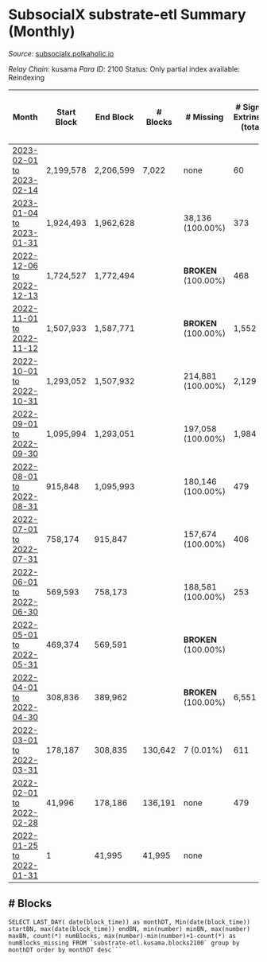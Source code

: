 # SubsocialX substrate-etl Summary (Monthly)

_Source_: [subsocialx.polkaholic.io](https://subsocialx.polkaholic.io)

*Relay Chain*: kusama
*Para ID*: 2100
Status: Only partial index available: Reindexing


| Month | Start Block | End Block | # Blocks | # Missing | # Signed Extrinsics (total) | # Active Accounts (avg) | # Addresses with Balances (max) | Issues |
| ----- | ----------- | --------- | -------- | --------- | --------------------------- | ----------------------- | ------------------------------- | ------ |
| [2023-02-01 to 2023-02-14](/substrate-etl/kusama/2100-subsocialx/2023-02-28.md) | 2,199,578 | 2,206,599 | 7,022 | none  | 60 | 36 | 34,291 | - | 
| [2023-01-04 to 2023-01-31](/substrate-etl/kusama/2100-subsocialx/2023-01-31.md) | 1,924,493 | 1,962,628 |  | 38,136 (100.00%) | 373 | 42 | 34,238 | - | 
| [2022-12-06 to 2022-12-13](/substrate-etl/kusama/2100-subsocialx/2022-12-31.md) | 1,724,527 | 1,772,494 |  |  **BROKEN** (100.00%) | 468 | 23 |  | - | 
| [2022-11-01 to 2022-11-12](/substrate-etl/kusama/2100-subsocialx/2022-11-30.md) | 1,507,933 | 1,587,771 |  |  **BROKEN** (100.00%) | 1,552 |  |  | - | 
| [2022-10-01 to 2022-10-31](/substrate-etl/kusama/2100-subsocialx/2022-10-31.md) | 1,293,052 | 1,507,932 |  | 214,881 (100.00%) | 2,129 |  | 33,976 | - | 
| [2022-09-01 to 2022-09-30](/substrate-etl/kusama/2100-subsocialx/2022-09-30.md) | 1,095,994 | 1,293,051 |  | 197,058 (100.00%) | 1,984 | 26 | 33,870 | - | 
| [2022-08-01 to 2022-08-31](/substrate-etl/kusama/2100-subsocialx/2022-08-31.md) | 915,848 | 1,095,993 |  | 180,146 (100.00%) | 479 | 7 | 33,757 | - | 
| [2022-07-01 to 2022-07-31](/substrate-etl/kusama/2100-subsocialx/2022-07-31.md) | 758,174 | 915,847 |  | 157,674 (100.00%) | 406 | 8 | 33,747 | - | 
| [2022-06-01 to 2022-06-30](/substrate-etl/kusama/2100-subsocialx/2022-06-30.md) | 569,593 | 758,173 |  | 188,581 (100.00%) | 253 | 5 | 33,747 | - | 
| [2022-05-01 to 2022-05-31](/substrate-etl/kusama/2100-subsocialx/2022-05-31.md) | 469,374 | 569,591 |  |  **BROKEN** (100.00%) |  |  | 33,745 | - | 
| [2022-04-01 to 2022-04-30](/substrate-etl/kusama/2100-subsocialx/2022-04-30.md) | 308,836 | 389,962 |  |  **BROKEN** (100.00%) | 6,551 | 85 | 33,745 | - | 
| [2022-03-01 to 2022-03-31](/substrate-etl/kusama/2100-subsocialx/2022-03-31.md) | 178,187 | 308,835 | 130,642 | 7 (0.01%) | 611 | 14 | 20,428 | - | 
| [2022-02-01 to 2022-02-28](/substrate-etl/kusama/2100-subsocialx/2022-02-28.md) | 41,996 | 178,186 | 136,191 | none  | 479 | 11 | 12,036 | - | 
| [2022-01-25 to 2022-01-31](/substrate-etl/kusama/2100-subsocialx/2022-01-31.md) | 1 | 41,995 | 41,995 | none  |  |  | 3 | - | 

## # Blocks
```
SELECT LAST_DAY( date(block_time)) as monthDT, Min(date(block_time)) startBN, max(date(block_time)) endBN, min(number) minBN, max(number) maxBN, count(*) numBlocks, max(number)-min(number)+1-count(*) as numBlocks_missing FROM `substrate-etl.kusama.blocks2100` group by monthDT order by monthDT desc```

